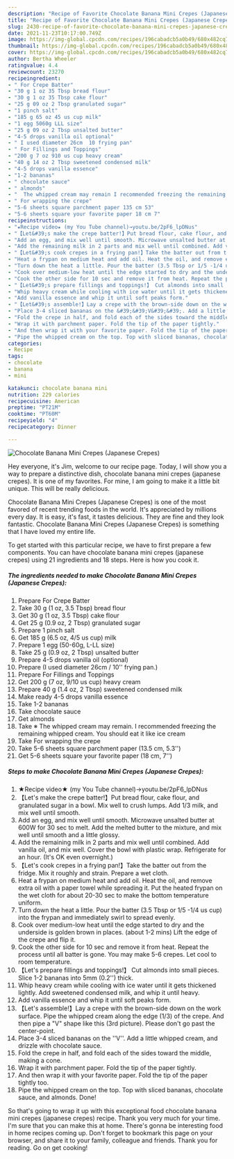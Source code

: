 ```yaml
---
description: "Recipe of Favorite Chocolate Banana Mini Crepes (Japanese Crepes)"
title: "Recipe of Favorite Chocolate Banana Mini Crepes (Japanese Crepes)"
slug: 2430-recipe-of-favorite-chocolate-banana-mini-crepes-japanese-crepes
date: 2021-11-23T10:17:00.749Z
image: https://img-global.cpcdn.com/recipes/196cabadcb5a0b49/680x482cq70/chocolate-banana-mini-crepes-japanese-crepes-recipe-main-photo.jpg
thumbnail: https://img-global.cpcdn.com/recipes/196cabadcb5a0b49/680x482cq70/chocolate-banana-mini-crepes-japanese-crepes-recipe-main-photo.jpg
cover: https://img-global.cpcdn.com/recipes/196cabadcb5a0b49/680x482cq70/chocolate-banana-mini-crepes-japanese-crepes-recipe-main-photo.jpg
author: Bertha Wheeler
ratingvalue: 4.4
reviewcount: 23270
recipeingredient:
- " For Crepe Batter"
- "30 g 1 oz 35 Tbsp bread flour"
- "30 g 1 oz 35 Tbsp cake flour"
- "25 g 09 oz 2 Tbsp granulated sugar"
- "1 pinch salt"
- "185 g 65 oz 45 us cup milk"
- "1 egg 5060g LLL size"
- "25 g 09 oz 2 Tbsp unsalted butter"
- "4-5 drops vanilla oil optional"
- " I used diameter 26cm  10 frying pan"
- " For Fillings and Toppings"
- "200 g 7 oz 910 us cup heavy cream"
- "40 g 14 oz 2 Tbsp sweetened condensed milk"
- "4-5 drops vanilla essence"
- "1-2 bananas"
- " chocolate sauce"
- " almonds"
- "  The whipped cream may remain I recommended freezing the remaining whipped cream You should eat it like ice cream"
- " For wrapping the crepe"
- "5-6 sheets square parchment paper 135 cm 53"
- "5-6 sheets square your favorite paper 18 cm 7"
recipeinstructions:
- "★Recipe video★ (my You Tube channel)→youtu.be/2pF6_lpDNus"
- "【Let&#39;s make the crepe batter!】Put bread flour, cake flour, and granulated sugar in a bowl. Mix well to crush lumps. Add 1/3 milk, and mix well until smooth."
- "Add an egg, and mix well until smooth. Microwave unsalted butter at 600W for 30 sec to melt. Add the melted butter to the mixture, and mix well until smooth and a little glossy."
- "Add the remaining milk in 2 parts and mix well until combined. Add vanilla oil, and mix well. Cover the bowl with plastic wrap. Refrigerate for an hour. (It&#39;s OK even overnight.)"
- "【Let&#39;s cook crepes in a frying pan!】Take the batter out from the fridge. Mix it roughly and strain. Prepare a wet cloth."
- "Heat a frypan on medium heat and add oil. Heat the oil, and remove extra oil with a paper towel while spreading it. Put the heated frypan on the wet cloth for about 20-30 sec to make the bottom temperature uniform."
- "Turn down the heat a little. Pour the batter (3.5 Tbsp or 1/5 -1/4 us cup) into the frypan and immediately swirl to spread evenly."
- "Cook over medium-low heat until the edge started to dry and the underside is golden brown in places. (about 1-2 mins) Lift the edge of the crepe and flip it."
- "Cook the other side for 10 sec and remove it from heat. Repeat the process until all batter is gone. You may make 5-6 crepes. Let cool to room temperature."
- "【Let&#39;s prepare fillings and toppings!】 Cut almonds into small pieces. Slice 1-2 bananas into 5mm (0.2&#39;&#39;) thick."
- "Whip heavy cream while cooling with ice water until it gets thickened lightly. Add sweetened condensed milk, and whip it until heavy."
- "Add vanilla essence and whip it until soft peaks form."
- "【Let&#39;s assemble!】Lay a crepe with the brown-side down on the work surface. Pipe the whipped cream along the edge (1/3) of the crepe. And then pipe a "V" shape like this (3rd picture). Please don&#39;t go past the center-point."
- "Place 3-4 sliced bananas on the &#39;&#39;V&#39;&#39;. Add a little whipped cream, and drizzle with chocolate sauce."
- "Fold the crepe in half, and fold each of the sides toward the middle, making a cone."
- "Wrap it with parchment paper. Fold the tip of the paper tightly."
- "And then wrap it with your favorite paper. Fold the tip of the paper tightly too."
- "Pipe the whipped cream on the top. Top with sliced bananas, chocolate sauce, and almonds. Done!"
categories:
- Recipe
tags:
- chocolate
- banana
- mini

katakunci: chocolate banana mini 
nutrition: 229 calories
recipecuisine: American
preptime: "PT21M"
cooktime: "PT60M"
recipeyield: "4"
recipecategory: Dinner

---
```



![Chocolate Banana Mini Crepes (Japanese Crepes)](https://img-global.cpcdn.com/recipes/196cabadcb5a0b49/680x482cq70/chocolate-banana-mini-crepes-japanese-crepes-recipe-main-photo.jpg)

Hey everyone, it's Jim, welcome to our recipe page. Today, I will show you a way to prepare a distinctive dish, chocolate banana mini crepes (japanese crepes). It is one of my favorites. For mine, I am going to make it a little bit unique. This will be really delicious.



Chocolate Banana Mini Crepes (Japanese Crepes) is one of the most favored of recent trending foods in the world. It's appreciated by millions every day. It is easy, it's fast, it tastes delicious. They are fine and they look fantastic. Chocolate Banana Mini Crepes (Japanese Crepes) is something that I have loved my entire life.


To get started with this particular recipe, we have to first prepare a few components. You can have chocolate banana mini crepes (japanese crepes) using 21 ingredients and 18 steps. Here is how you cook it.

<!--inarticleads1-->

##### The ingredients needed to make Chocolate Banana Mini Crepes (Japanese Crepes):

1. Prepare  For Crepe Batter
1. Take 30 g (1 oz, 3.5 Tbsp) bread flour
1. Get 30 g (1 oz, 3.5 Tbsp) cake flour
1. Get 25 g (0.9 oz, 2 Tbsp) granulated sugar
1. Prepare 1 pinch salt
1. Get 185 g (6.5 oz, 4/5 us cup) milk
1. Prepare 1 egg (50-60g, L-LL size)
1. Take 25 g (0.9 oz, 2 Tbsp) unsalted butter
1. Prepare 4-5 drops vanilla oil (optional)
1. Prepare  (I used diameter 26cm / 10&#39;&#39; frying pan.)
1. Prepare  For Fillings and Toppings
1. Get 200 g (7 oz, 9/10 us cup) heavy cream
1. Prepare 40 g (1.4 oz, 2 Tbsp) sweetened condensed milk
1. Make ready 4-5 drops vanilla essence
1. Take 1-2 bananas
1. Take  chocolate sauce
1. Get  almonds
1. Take  ※ The whipped cream may remain. I recommended freezing the remaining whipped cream. You should eat it like ice cream
1. Take  For wrapping the crepe
1. Take 5-6 sheets square parchment paper (13.5 cm, 5.3&#39;&#39;)
1. Get 5-6 sheets square your favorite paper (18 cm, 7&#39;&#39;)




<!--inarticleads2-->

##### Steps to make Chocolate Banana Mini Crepes (Japanese Crepes):

1. ★Recipe video★ (my You Tube channel)→youtu.be/2pF6_lpDNus
1. 【Let&#39;s make the crepe batter!】Put bread flour, cake flour, and granulated sugar in a bowl. Mix well to crush lumps. Add 1/3 milk, and mix well until smooth.
1. Add an egg, and mix well until smooth. Microwave unsalted butter at 600W for 30 sec to melt. Add the melted butter to the mixture, and mix well until smooth and a little glossy.
1. Add the remaining milk in 2 parts and mix well until combined. Add vanilla oil, and mix well. Cover the bowl with plastic wrap. Refrigerate for an hour. (It&#39;s OK even overnight.)
1. 【Let&#39;s cook crepes in a frying pan!】Take the batter out from the fridge. Mix it roughly and strain. Prepare a wet cloth.
1. Heat a frypan on medium heat and add oil. Heat the oil, and remove extra oil with a paper towel while spreading it. Put the heated frypan on the wet cloth for about 20-30 sec to make the bottom temperature uniform.
1. Turn down the heat a little. Pour the batter (3.5 Tbsp or 1/5 -1/4 us cup) into the frypan and immediately swirl to spread evenly.
1. Cook over medium-low heat until the edge started to dry and the underside is golden brown in places. (about 1-2 mins) Lift the edge of the crepe and flip it.
1. Cook the other side for 10 sec and remove it from heat. Repeat the process until all batter is gone. You may make 5-6 crepes. Let cool to room temperature.
1. 【Let&#39;s prepare fillings and toppings!】 Cut almonds into small pieces. Slice 1-2 bananas into 5mm (0.2&#39;&#39;) thick.
1. Whip heavy cream while cooling with ice water until it gets thickened lightly. Add sweetened condensed milk, and whip it until heavy.
1. Add vanilla essence and whip it until soft peaks form.
1. 【Let&#39;s assemble!】Lay a crepe with the brown-side down on the work surface. Pipe the whipped cream along the edge (1/3) of the crepe. And then pipe a "V" shape like this (3rd picture). Please don&#39;t go past the center-point.
1. Place 3-4 sliced bananas on the &#39;&#39;V&#39;&#39;. Add a little whipped cream, and drizzle with chocolate sauce.
1. Fold the crepe in half, and fold each of the sides toward the middle, making a cone.
1. Wrap it with parchment paper. Fold the tip of the paper tightly.
1. And then wrap it with your favorite paper. Fold the tip of the paper tightly too.
1. Pipe the whipped cream on the top. Top with sliced bananas, chocolate sauce, and almonds. Done!




So that's going to wrap it up with this exceptional food chocolate banana mini crepes (japanese crepes) recipe. Thank you very much for your time. I'm sure that you can make this at home. There's gonna be interesting food in home recipes coming up. Don't forget to bookmark this page on your browser, and share it to your family, colleague and friends. Thank you for reading. Go on get cooking!
